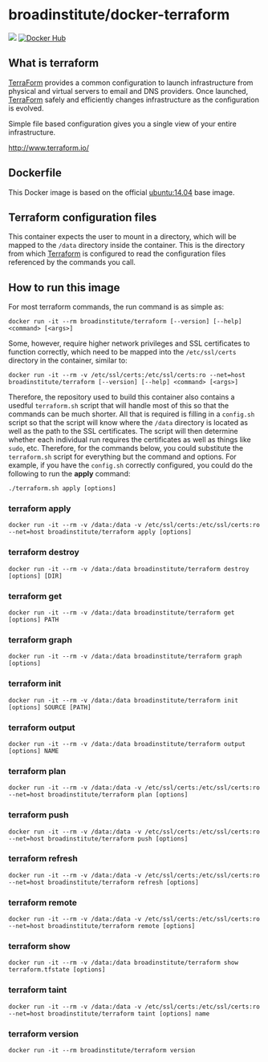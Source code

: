 # broadinstitute/docker-terraform
[![](https://badge.imagelayers.io/broadinstitute/terraform:0.6.6.svg)](https://imagelayers.io/?images=broadinstitute/terraform:0.6.6 'Get your own badge on imagelayers.io')
[![Docker Hub](https://img.shields.io/badge/docker-ready-blue.svg)](https://registry.hub.docker.com/u/broadinstitute/terraform/)

## What is terraform

[TerraForm][1] provides a common configuration to launch infrastructure from physical and virtual servers to email and DNS providers. Once launched, [TerraForm][1] safely and efficiently changes infrastructure as the configuration is evolved.

Simple file based configuration gives you a single view of your entire infrastructure.

http://www.terraform.io/

## Dockerfile

This Docker image is based on the official [ubuntu:14.04][2] base image.

## Terraform configuration files

This container expects the user to mount in a directory, which will be mapped to the `/data` directory inside the container.  This is the directory from which [Terraform][1] is configured to read the configuration files referenced by the commands you call.

## How to run this image

For most terraform commands, the run command is as simple as:

```
docker run -it --rm broadinstitute/terraform [--version] [--help] <command> [<args>]
```

Some, however, require higher network privileges and SSL certificates to function correctly, which need to be mapped into the `/etc/ssl/certs` directory in the container, similar to:

```
docker run -it --rm -v /etc/ssl/certs:/etc/ssl/certs:ro --net=host broadinstitute/terraform [--version] [--help] <command> [<args>]
```

Therefore, the repository used to build this container also contains a usedful `terraform.sh` script that will handle most of this so that the commands can be much shorter.  All that is required is filling in a `config.sh` script so that the script will know where the `/data` directory is located as well as the path to the SSL certificates.  The script will then determine whether each individual run requires the certificates as well as things like `sudo`, etc.  Therefore, for the commands below, you could substitute the `terraform.sh` script for everything but the command and options.  For example, if you have the `config.sh` correctly configured, you could do the following to run the **apply** command:

```
./terraform.sh apply [options]
```

### terraform apply

```
docker run -it --rm -v /data:/data -v /etc/ssl/certs:/etc/ssl/certs:ro --net=host broadinstitute/terraform apply [options]
```

### terraform destroy

```
docker run -it --rm -v /data:/data broadinstitute/terraform destroy [options] [DIR]
```

### terraform get

```
docker run -it --rm -v /data:/data broadinstitute/terraform get [options] PATH
```

### terraform graph

```
docker run -it --rm -v /data:/data broadinstitute/terraform graph [options]
```

### terraform init

```
docker run -it --rm -v /data:/data broadinstitute/terraform init [options] SOURCE [PATH]
```

### terraform output

```
docker run -it --rm -v /data:/data broadinstitute/terraform output [options] NAME
```

### terraform plan

```
docker run -it --rm -v /data:/data -v /etc/ssl/certs:/etc/ssl/certs:ro --net=host broadinstitute/terraform plan [options]
```

### terraform push

```
docker run -it --rm -v /data:/data -v /etc/ssl/certs:/etc/ssl/certs:ro --net=host broadinstitute/terraform push [options]
```

### terraform refresh

```
docker run -it --rm -v /data:/data -v /etc/ssl/certs:/etc/ssl/certs:ro --net=host broadinstitute/terraform refresh [options]
```

### terraform remote

```
docker run -it --rm -v /data:/data -v /etc/ssl/certs:/etc/ssl/certs:ro --net=host broadinstitute/terraform remote [options]
```

### terraform show

```
docker run -it --rm -v /data:/data broadinstitute/terraform show terraform.tfstate [options]
```

### terraform taint

```
docker run -it --rm -v /data:/data -v /etc/ssl/certs:/etc/ssl/certs:ro --net=host broadinstitute/terraform taint [options] name
```

### terraform version

```
docker run -it --rm broadinstitute/terraform version
```

[1]: http://www.terraform.io/ "TerraForm"
[2]: https://registry.hub.docker.com/_/ubuntu "ubuntu:14.04"
